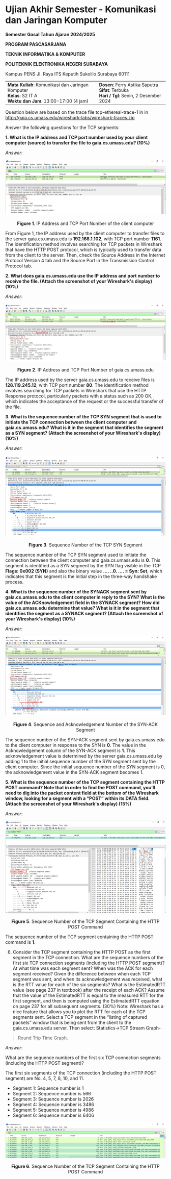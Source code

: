 # Ujian Akhir Semester - Komunikasi dan Jaringan Komputer

**Semester Gasal Tahun Ajaran 2024/2025** 

**PROGRAM PASCASARJANA** 

**TEKNIK INFORMATIKA & KOMPUTER** 

**POLITEKNIK ELEKTRONIKA NEGERI SURABAYA** 

Kampus PENS Jl. Raya ITS Keputih Sukolilo Surabaya 60111

<table>
  <tr>
    <td>
      <strong>Mata Kuliah</strong>: Komunikasi dan Jaringan Komputer<br>
      <strong>Kelas</strong>: S2 IT A<br>
      <strong>Waktu dan Jam</strong>: 13:00-17:00 (4 jam)
    </td>
    <td>
      <strong>Dosen</strong>: Ferry Astika Saputra<br>
      <strong>Sifat</strong>: Terbuka<br>
      <strong>Hari / Tgl</strong>: Senin, 2 Desember 2024
    </td>
  </tr>
</table>

Question  below are based on the trace file tcp-ethereal-trace-1 in in http://gaia.cs.umass.edu/wireshark-labs/wireshark-traces.zip

Answer the following questions for the TCP segments:

**1. What is the IP address and TCP port number used by your client computer (source) to transfer the file to gaia.cs.umass.edu? (10%)**

_Answer_:

![figure1](./assets/figure1.jpg)

<p align="center">
  <strong>Figure 1</strong>. IP Address and TCP Port Number of the client computer
</p>

From Figure 1, the IP address used by the client computer to transfer files to the server gaia.cs.umass.edu is **192.168.1.102**, with TCP port number **1161**. The identification method involves searching for TCP packets in Wireshark that have the HTTP POST protocol, which is typically used to transfer data from the client to the server. Then, check the Source Address in the Internet Protocol Version 4 tab and the Source Port in the Transmission Control Protocol tab. 

**2. What does gaia.cs.umass.edu use the IP address and port number to receive the file. (Attach the screenshot of your Wireshark's display) (10%)**

_Answer_:

![figure2](./assets/figure2.jpg)

<p align="center">
  <strong>Figure 2</strong>. IP Address and TCP Port Number of gaia.cs.umass.edu
</p>

The IP address used by the server gaia.cs.umass.edu to receive files is **128.119.245.12**, with TCP port number **80**. The identification method involves searching for TCP packets in Wireshark that use the HTTP Response protocol, particularly packets with a status such as 200 OK, which indicates the acceptance of the request or the successful transfer of the file.

**3. What is the sequence number of the TCP SYN segment that is used to initiate the TCP connection between the client computer and gaia.cs.umass.edu? What is it in the segment that identifies the segment as a SYN segment? (Attach the screenshot of your Wireshark's display) (10%)**

_Answer_:

![figure3](./assets/figure3.jpg)

<p align="center">
  <strong>Figure 3</strong>. Sequence Number of the TCP SYN Segment
</p>

The sequence number of the TCP SYN segment used to initiate the connection between the client computer and gaia.cs.umass.edu is **0**. This segment is identified as a SYN segment by the SYN flag visible in the TCP **Flags: 0x002 (SYN)** and also the binary value **.... ..0. .... = Syn: Set**, which indicates that this segment is the initial step in the three-way handshake process.

**4.	What is the sequence number of the SYNACK segment sent by gaia.cs.umass.edu to the client computer in reply to the SYN? What is the value of the ACKnowledgement field in the SYNACK segment? How did gaia.cs.umass.edu determine that value? What is it in the segment that identifies the segment as a SYNACK segment? (Attach the screenshot of your Wireshark's display) (10%)**

_Answer_:

![figure4](./assets/figure4.jpg)

<p align="center">
  <strong>Figure 4</strong>. Sequence and Acknowledgement Number of the SYN-ACK Segment
</p>

The sequence number of the SYN-ACK segment sent by gaia.cs.umass.edu to the client computer in response to the SYN is **0**. 
The value in the Acknowledgement column of the SYN-ACK segment is **1**. 
This acknowledgement value is determined by the server gaia.cs.umass.edu by adding 1 to the initial sequence number of the SYN segment sent by the client computer. Since the initial sequence number of the SYN segment is 0, the acknowledgement value in the SYN-ACK segment becomes 1.

**5. What is the sequence number of the TCP segment containing the HTTP POST command? Note that in order to find the POST command, you’ll need to dig into the packet content field at the bottom of the Wireshark window, looking for a segment with a “POST” within its DATA field.(Attach the screenshot of your Wireshark's display) (15%)**

_Answer_:

![figure5](./assets/figure5.jpg)

<p align="center">
  <strong>Figure 5</strong>. Sequence Number of the TCP Segment Containing the HTTP POST Command
</p>

The sequence number of the TCP segment containing the HTTP POST command is **1**.

6.	Consider the TCP segment containing the HTTP POST as the first segment in the TCP connection. What are the sequence numbers of the first six TCP connection segments (including the HTTP POST segment)? At what time was each segment sent? When was the ACK for each segment received? Given the difference between when each TCP segment was sent, and when its acknowledgement was received, what is the RTT value for each of the six segments? What is the EstimatedRTT value (see page 237 in textbook) after the receipt of each ACK? Assume that the value of the EstimatedRTT is equal to the measured RTT for the first segment, and then is computed using the EstimatedRTT equation on page 237 for all subsequent segments. (30%)
Note: Wireshark has a nice feature that allows you to plot the RTT for each of the TCP segments sent. Select a TCP segment in the “listing of captured packets” window that is being sent from the client to the gaia.cs.umass.edu server. Then select: Statistics->TCP Stream Graph-
>Round Trip Time Graph.

_Answer_:

What are the sequence numbers of the first six TCP connection segments (including the HTTP POST segment)?

The first six segments of the TCP connection (including the HTTP POST segment) are No. 4, 5, 7, 8, 10, and 11.  
-   Segment 1: Sequence number is 1  
-	Segment 2: Sequence number is 566  
-	Segment 3: Sequence number is 2026  
-	Segment 4: Sequence number is 3486  
-	Segment 5: Sequence number is 4986  
-	Segment 6: Sequence number is 6406  


![figure6](./assets/figure6.jpg)

<p align="center">
  <strong>Figure 6</strong>. Sequence Number of the TCP Segment Containing the HTTP POST Command
</p>








